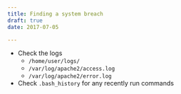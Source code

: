 ```yaml
---
title: Finding a system breach
draft: true
date: 2017-07-05

---
```


- Check the logs 
  -  `/home/user/logs/`
  -  `/var/log/apache2/access.log`
  - `/var/log/apache2/error.log`
- Check `.bash_history` for any recently run commands
